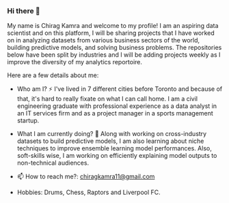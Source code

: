 ### Hi there 👋


My name is Chirag Kamra and welcome to my profile! I am an aspiring data scientist and on this platform, I will be sharing projects that I have worked on in analyzing datasets from various business sectors of the world, building predictive models, and solving business problems. The repositories below have been split by industries and I will be adding projects weekly as I improve the diversity of my analytics reportoire.

Here are a few details about me:

- Who am I? ⚡ I've lived in 7 different cities before Toronto and because of that, it's hard to really fixate on what I can call home. I am a civil engineering graduate with professional experience as a data analyst in an IT services firm and as a project manager in a sports management startup.  

- What I am currently doing? 🌱 Along with working on cross-industry datasets to build predictive models, I am also learning about niche techniques to improve ensemble learning model performances. Also, soft-skills wise, I am working on efficiently explaining model outputs to non-technical audiences. 

- 📫 How to reach me?: chiragkamra11@gmail.com

- Hobbies: Drums, Chess, Raptors and Liverpool FC. 
<!--
**chiragkamra11/chiragkamra11** is a ✨ _special_ ✨ repository because its `README.md` (this file) appears on your GitHub profile.



-->
